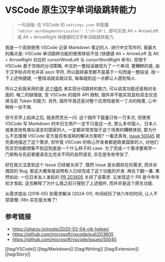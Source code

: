 # VSCode 原生汉字单词级跳转能力

> 一句话版: 在 VSCode 的 `settings.json` 中配置 `"editor.wordSegmenterLocales": ["zh-CN"],` 即可实现 Alt + ArrowLeft 或 Alt + ArrowRight 快捷键的汉字单词级跳转能力.

我是一个高频使用 VSCode 记录 Markdown 笔记的人. 进行中文写作时, 我最大的痛点是: VSCode 单词跳转功能的使用体验不佳 (快捷键 Alt + ArrowLeft 及 Alt + ArrowRight 对应的 cursorWordLeft 与 cursorWordRight 命令). 受限于 VSCode 基于空格的分词策略, 中文的一整段话被视为了一个单词. 更糟糕的是, 由于汉字标点符号并非 ascii 字符, 所以跳转甚至都不是基于一句而是一整段话. 按一下上述快捷键, 一整段话就会跳过去, 每每碰到这一点都让人感到恼火.

所以之前我采用的是 [这个插件](https://marketplace.visualstudio.com/items?itemName=SharzyL.cjk-word-handler) 来实现分词跳转的能力, 可以说其功能还是相对全面的. 唯二的缺憾是, 受 VSCode 的插件 API 限制, 插件并不能实现鼠标双击仅选择当前 Token 的能力. 另外, 插件毕竟还是对整个应用性能有一丁点的拖累, 心中稍有一丝不爽.

但今天早上起床之后, 我突然灵光一闪: 这个插件下载量只有一万多次, 但使用 VSCode 写 Markdown 的中日文用户一定不只是这一点, 那么多中国人、日本人或者其他有类似语言的国家的人, 一定都非常苦恼于这个场景的糟糕体验, 那为什么不去搜搜 VSCode 官方是否有成熟的解决方案呢? 一看还真有, [Issue 50045](https://github.com/microsoft/vscode/issues/50045) 就完美地描述了这个需求, 但毕竟 VSCode 的核心开发者都是欧美国家的人, 对他们而言恐怕都想象不到这到底是一个什么样子的 case. 为了完成一个需求要再学一门架构与先前掌握语言比完全不同的自然语言, 实在是有些夸张了.

好在我又注意到这个 Issue 已经被关闭了. 既然 Issue 是长期存在的需求, 而并非偶现的 Bug, 那这大概率是说明有人已经完成了这个功能的开发. 再往下翻一番, 果然如此: 一位日本友人发起的 [PR 203605](https://github.com/microsoft/vscode/pull/203605) 关闭了该需求. 又发现这个 PR 是今年年初才发起, 这也解释了为什么我之前只搜到了上述插件, 而并非是这个原生功能.

从需求提出 (2018-05) 到需求解决 (2024-01), 中间经历了快六年的时间, 让人不禁感慨: i18n 实在是太难了!

## 参考链接

- https://sharzy.in/posts/2020-02-04-cjk-helper/
- https://github.com/microsoft/vscode/pull/203605
- https://github.com/microsoft/vscode/issues/50045

[[tag/VSCode]] [[tag/Markdown]] [[tag/Writing]] [[tag/Extension]] [[tag/Story]]
